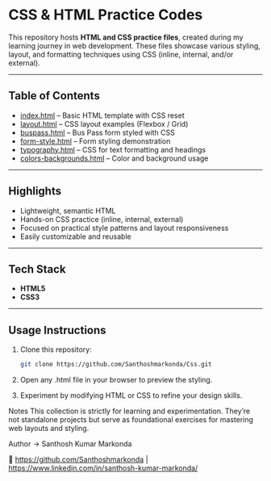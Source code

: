 # CSS & HTML Practice Codes

This repository hosts **HTML and CSS practice files**, created during my learning journey in web development. These files showcase various styling, layout, and formatting techniques using CSS (inline, internal, and/or external).

---

##  Table of Contents
- [index.html](./index.html) – Basic HTML template with CSS reset  
- [layout.html](./layout.html) – CSS layout examples (Flexbox / Grid)  
- [buspass.html](./buspass.html) – Bus Pass form styled with CSS  
- [form-style.html](./form-style.html) – Form styling demonstration  
- [typography.html](./typography.html) – CSS for text formatting and headings  
- [colors-backgrounds.html](./colors-backgrounds.html) – Color and background usage  

---

##  Highlights
- Lightweight, semantic HTML
- Hands-on CSS practice (inline, internal, external)
- Focused on practical style patterns and layout responsiveness
- Easily customizable and reusable

---

##  Tech Stack
- **HTML5**
- **CSS3**

---

##  Usage Instructions
1. Clone this repository:
   ```bash
   git clone https://github.com/Santhoshmarkonda/Css.git
   
2. Open any .html file in your browser to preview the styling.

3. Experiment by modifying HTML or CSS to refine your design skills.

Notes
This collection is strictly for learning and experimentation. They’re not standalone projects but serve as foundational exercises for mastering web layouts and styling.

Author ->
Santhosh Kumar Markonda

🔗 https://github.com/Santhoshmarkonda | https://www.linkedin.com/in/santhosh-kumar-markonda/
